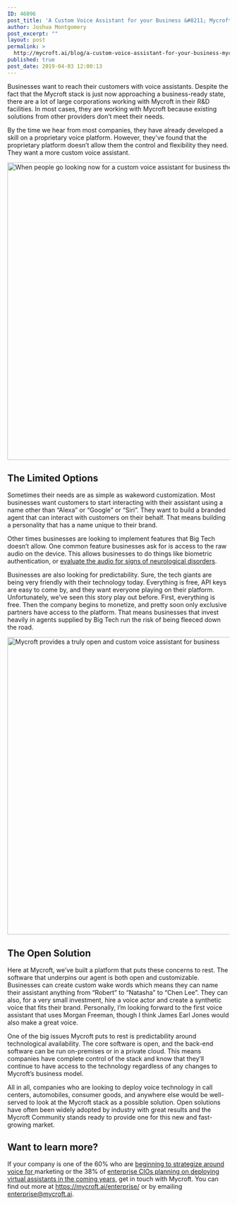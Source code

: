 ```yaml
---
ID: 46096
post_title: 'A Custom Voice Assistant for your Business &#8211; Mycroft'
author: Joshua Montgomery
post_excerpt: ""
layout: post
permalink: >
  http://mycroft.ai/blog/a-custom-voice-assistant-for-your-business-mycroft/
published: true
post_date: 2019-04-03 12:00:13
---
```

Businesses want to reach their customers with voice assistants. Despite the fact that the Mycroft stack is just now approaching a business-ready state, there are a lot of large corporations working with Mycroft in their R&amp;D facilities. In most cases, they are working with Mycroft because existing solutions from other providers don’t meet their needs.

By the time we hear from most companies, they have already developed a skill on a proprietary voice platform. However, they've found that the proprietary platform doesn’t allow them the control and flexibility they need. They want a more custom voice assistant.

<a href="https://mycroft.ai/wp-content/uploads/2019/04/Mycroft-Limiting-Solutions.png"><img class="alignnone wp-image-46110 size-full" src="https://mycroft.ai/wp-content/uploads/2019/04/Mycroft-Limiting-Solutions.png" alt="When people go looking now for a custom voice assistant for business they find solutions lacking." width="1200" height="675" /></a>
<h2>The Limited Options</h2>
Sometimes their needs are as simple as wakeword customization. Most businesses want customers to start interacting with their assistant using a name other than “Alexa” or “Google” or “Siri”. They want to build a branded agent that can interact with customers on their behalf. That means building a personality that has a name unique to their brand.

Other times businesses are looking to implement features that Big Tech doesn’t allow. One common feature businesses ask for is access to the raw audio on the device. This allows businesses to do things like biometric authentication, or <a href="https://mycroft.ai/blog/sharing-data-for-good-really-mycroft/" target="_blank" rel="noopener noreferrer">evaluate the audio for signs of neurological disorders</a>.

Businesses are also looking for predictability. Sure, the tech giants are being very friendly with their technology today. Everything is free, API keys are easy to come by, and they want everyone playing on their platform. Unfortunately, we’ve seen this story play out before. First, everything is free. Then the company begins to monetize, and pretty soon only exclusive partners have access to the platform. That means businesses that invest heavily in agents supplied by Big Tech run the risk of being fleeced down the road.

<a href="https://mycroft.ai/wp-content/uploads/2019/04/Open-Eco-Solution.png"><img class="alignnone wp-image-46111 size-full" src="https://mycroft.ai/wp-content/uploads/2019/04/Open-Eco-Solution.png" alt="Mycroft provides a truly open and custom voice assistant for business" width="1200" height="675" /></a>
<h2>The Open Solution</h2>
Here at Mycroft, we’ve built a platform that puts these concerns to rest. The software that underpins our agent is both open and customizable. Businesses can create custom wake words which means they can name their assistant anything from “Robert” to “Natasha” to “Chen Lee”. They can also, for a very small investment, hire a voice actor and create a synthetic voice that fits their brand. Personally, I’m looking forward to the first voice assistant that uses Morgan Freeman, though I think James Earl Jones would also make a great voice.

One of the big issues Mycroft puts to rest is predictability around technological availability. The core software is open, and the back-end software can be run on-premises or in a private cloud. This means companies have complete control of the stack and know that they’ll continue to have access to the technology regardless of any changes to Mycroft’s business model.

All in all, companies who are looking to deploy voice technology in call centers, automobiles, consumer goods, and anywhere else would be well-served to look at the Mycroft stack as a possible solution. Open solutions have often been widely adopted by industry with great results and the Mycroft Community stands ready to provide one for this new and fast-growing market.
<h2>Want to learn more?</h2>
If your company is one of the 60% who are <a href="https://voicebot.ai/2019/02/22/nearly-half-of-u-s-small-businesses-say-alexa-has-best-marketing-potential-among-voice-assistants-followed-by-google-assistant/" target="_blank" rel="noopener noreferrer">beginning to strategize around voice for </a>marketing or the 38% of <a href="https://www.gartner.com/en/newsroom/press-releases/2018-08-30-gartner-2018-hype-cycle-for-the-digital-workplace-classifies-seven-technologies-to-reach-mainstream-adoption-within-the-next-two-to-five-years" target="_blank" rel="noopener noreferrer">enterprise CIOs planning on deploying virtual assistants in the coming years,</a> get in touch with Mycroft. You can find out more at <a href="https://mycroft.ai/enterprise/">https://mycroft.ai/enterprise/</a> or by emailing <a href="mailto:enterprise@mycroft.ai">enterprise@mycroft.ai</a>.